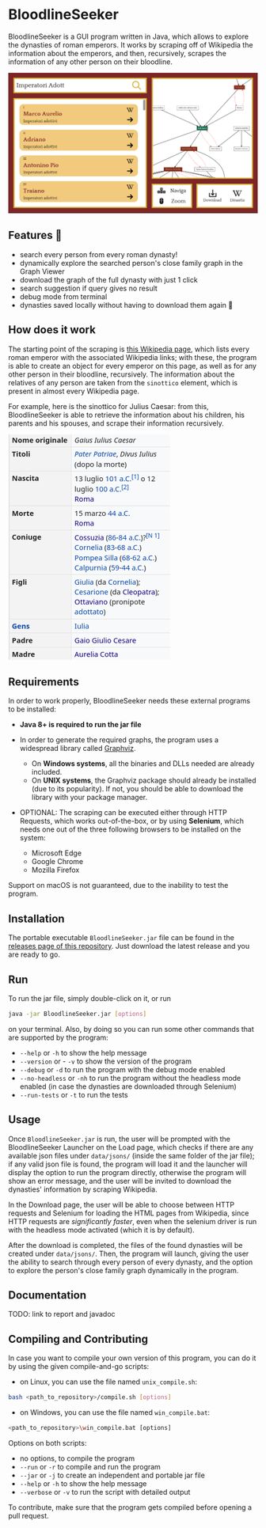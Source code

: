 # BloodlineSeeker

BloodlineSeeker is a GUI program written in Java, which allows to explore the dynasties of roman emperors. It works by scraping off of Wikipedia the information about the emperors, and then, recursively, scrapes the information of any other person on their bloodline.

![Program screenshot](.github/screenshot.png)

## Features 🚀

- search every person from every roman dynasty!
- dynamically explore the searched person's close family graph in the Graph Viewer
- download the graph of the full dynasty with just 1 click
- search suggestion if query gives no result
- debug mode from terminal
- dynasties saved locally without having to download them again 🥱

## How does it work

The starting point of the scraping is [this Wikipedia page](https://it.wikipedia.org/wiki/Imperatori_romani), which lists every roman emperor with the associated Wikipedia links; with these, the program is able to create an object for every emperor on this page, as well as for any other person in their bloodline, recursively. The information about the relatives of any person are taken from the `sinottico` element, which is present in almost every Wikipedia page.

For example, here is the sinottico for Julius Caesar: from this, BloodlineSeeker is able to retrieve the information about his children, his parents and his spouses, and scrape their information recursively.

![Julius Caesar's "sinottico"](.github/sinottico.png)

## Requirements

In order to work properly, BloodlineSeeker needs these external programs to be installed:

- **Java 8+ is required to run the jar file**

- In order to generate the required graphs, the program uses a widespread library called [Graphviz](https://graphviz.org/).
  - On **Windows systems**, all the binaries and DLLs needed are already included.
  - On **UNIX systems**, the Graphviz package should already be installed (due to its popularity). If not, you should be able to download the library with your package manager.

- OPTIONAL: The scraping can be executed either through HTTP Requests, which works out-of-the-box, or by using **Selenium**, which needs one out of the three following browsers to be installed on the system:
  - Microsoft Edge
  - Google Chrome
  - Mozilla Firefox

Support on macOS is not guaranteed, due to the inability to test the program.

## Installation

The portable executable `BloodlineSeeker.jar` file can be found in the [releases page of this repository](https://github.com/Exyss/BloodlineSeeker/releases). Just download the latest release and you are ready to go.

## Run

To run the jar file, simply double-click on it, or run

```sh
java -jar BloodlineSeeker.jar [options]
```

on your terminal. Also, by doing so you can run some other commands that are supported by the program:

- `--help` or `-h` to show the help message
- `--version` or - `-v` to show the version of the program
- `--debug` or `-d` to run the program with the debug mode enabled
- `--no-headless` or `-nh` to run the program without the headless mode enabled (in case the dynasties are downloaded through Selenium)
- `--run-tests` or `-t` to run the tests

## Usage

Once `BloodlineSeeker.jar` is run, the user will be prompted with the BloodlineSeeker Launcher on the Load page, which checks if there are any available json files under `data/jsons/` (inside the same folder of the jar file); if any valid json file is found, the program will load it and the launcher will display the option to run the program directly, otherwise the program will show an error message, and the user will be invited to download the dynasties' information by scraping Wikipedia.

In the Download page, the user will be able to choose between HTTP requests and Selenium for loading the HTML pages from Wikipedia, since HTTP requests are *significantly faster*, even when the selenium driver is run with the headless mode activated (which it is by default).

After the download is completed, the files of the found dynasties will be created under `data/jsons/`. Then, the program will launch, giving the user the ability to search through every person of every dynasty, and the option to explore the person's close family graph dynamically in the program.

## Documentation

TODO: link to report and javadoc

## Compiling and Contributing

In case you want to compile your own version of this program, you can do it by using the given compile-and-go scripts:

- on Linux, you can use the file named `unix_compile.sh`:

```bash
bash <path_to_repository>/compile.sh [options]
```

- on Windows, you can use the file named `win_compile.bat`:

```bash
<path_to_repository>\win_compile.bat [options]
```

Options on both scripts:

- no options, to compile the program
- `--run` or `-r` to compile and run the program
- `--jar` or `-j` to create an independent and portable jar file
- `--help` or `-h` to show the help message
- `--verbose` or `-v` to run the script with detailed output

To contribute, make sure that the program gets compiled before opening a pull request.

